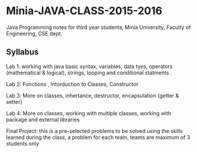 # Minia-JAVA-CLASS-2015-2016
Java Programming notes for third year students, Minia University, Faculty of Engineering, CSE dept. 

Syllabus
---------

Lab 1: 
working with java basic syntax,  variables, data tyes, operators (mathematical & logical), strings, looping and conditional statments

Lab 2: 
Functions , Intorduction to Classes, Constructor 

Lab 3:
More on classes, inhertance, destructor, encapsulation {getter & setter}

Lab 4:
More on classes, working with multiple classes, working with package and external libraries

Final Project:
this is a pre-selected problems to be solved using the skills learned during the class, a problem for each team, teams are maximum of 3 students only

